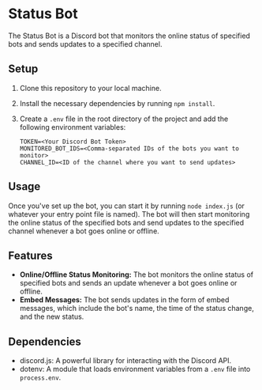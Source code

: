 # Status Bot

The Status Bot is a Discord bot that monitors the online status of specified bots and sends updates to a specified channel.

## Setup

1. Clone this repository to your local machine.
2. Install the necessary dependencies by running `npm install`.
3. Create a `.env` file in the root directory of the project and add the following environment variables:

    ```env
    TOKEN=<Your Discord Bot Token>
    MONITORED_BOT_IDS=<Comma-separated IDs of the bots you want to monitor>
    CHANNEL_ID=<ID of the channel where you want to send updates>
    ```

## Usage

Once you've set up the bot, you can start it by running `node index.js` (or whatever your entry point file is named). The bot will then start monitoring the online status of the specified bots and send updates to the specified channel whenever a bot goes online or offline.

## Features

- **Online/Offline Status Monitoring:** The bot monitors the online status of specified bots and sends an update whenever a bot goes online or offline.
- **Embed Messages:** The bot sends updates in the form of embed messages, which include the bot's name, the time of the status change, and the new status.

## Dependencies

- discord.js: A powerful library for interacting with the Discord API.
- dotenv: A module that loads environment variables from a `.env` file into `process.env`.
